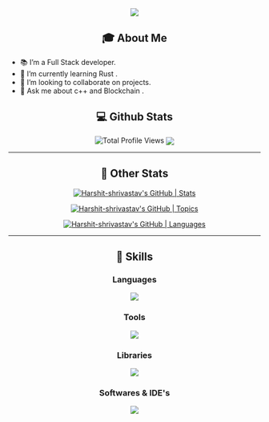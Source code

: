 <div align="center">
  <a href="https://github.com/Harshit-shrivastav">
    <img align="center" src="https://github-widgetbox.vercel.app/api/profile?username=Tanishq1604&data=followers,repositories,stars,commits&theme=serika" />
  </a>
</div>

<h2 align="center">🎓 About Me</h2>
<ul>
  <li>📚 I’m a Full Stack developer.</li>
  <li>🌱 I’m currently learning Rust .</li>
  <li>👯 I’m looking to collaborate on projects.</li>
  <li>💬 Ask me about c++ and Blockchain .</li>
</ul>


<h2 align="center">💻 Github Stats</h2>
<div align="center">
      <img src="https://img.shields.io/badge/dynamic/json?label=Total%20Profile%20Views&query=$.value&url=https://counter.itsharshit.workers.dev/" alt="Total Profile Views"/>
  
  <a href="https://github.com/Tanishq1604">
    <img align="center" src="https://raw.githubusercontent.com/Tanishq1604/silver-system/master/github_stats.svg" />
  </a>
</div>

---

<h2 align="center">📑 Other Stats</h2>

<div align="center">

[![Harshit-shrivastav's GitHub | Stats](https://stats.quine.sh/Tanishq1604/github?theme=dark)](https://quine.sh?utm_source=widgets&utm_campaign=Tanishq1604)
  
[![Harshit-shrivastav's GitHub | Topics](https://stats.quine.sh/Tanishq1604/topics-over-time?theme=dark)](https://quine.sh?utm_source=widgets&utm_campaign=Tanishq1604)

[![Harshit-shrivastav's GitHub | Languages](https://stats.quine.sh/Tanishq1604/languages-over-time?theme=dark)](https://quine.sh?utm_source=widgets&utm_campaign=Tanishq1604)

---

<h2 align="center">💼 Skills</h2>

### Languages
<a href="https://github.com/Tanishq1604">
  <img align="center" src="https://github-widgetbox.vercel.app/api/skills?languages=python,sql,go,bash,json,rust,golang,solidity,javascript,markdown&theme=serika&includeNames=true" />
</a>

### Tools
<a href="https://github.com/Tanishq1604">
  <img align="center" src="https://github-widgetbox.vercel.app/api/skills?tools=git,docker,jupyter,markdown,firebase,mongodb,wordpress,vercel,redis,postgresql,prisma,redux,trpc,graphql,typescript,turborepo,kubernetes,aws&theme=serika&includeNames=true" />
</a>

### Libraries
<a href="https://github.com/Tanishq1604">
  <img align="center" src="https://github-widgetbox.vercel.app/api/skills?libraries=tensorflow&theme=serika&includeNames=true" />
</a>

### Softwares & IDE's
<a href="https://github.com/Tanishq1604">
  <img align="center" src="https://github-widgetbox.vercel.app/api/skills?software=Mac,vscode&theme=serika&includeNames=true" />
</a>
</div>
